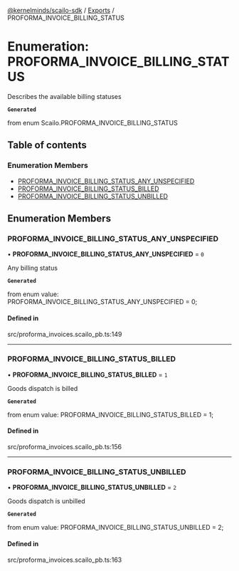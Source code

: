 [@kernelminds/scailo-sdk](../README.md) / [Exports](../modules.md) / PROFORMA\_INVOICE\_BILLING\_STATUS

# Enumeration: PROFORMA\_INVOICE\_BILLING\_STATUS

Describes the available billing statuses

**`Generated`**

from enum Scailo.PROFORMA_INVOICE_BILLING_STATUS

## Table of contents

### Enumeration Members

- [PROFORMA\_INVOICE\_BILLING\_STATUS\_ANY\_UNSPECIFIED](PROFORMA_INVOICE_BILLING_STATUS.md#proforma_invoice_billing_status_any_unspecified)
- [PROFORMA\_INVOICE\_BILLING\_STATUS\_BILLED](PROFORMA_INVOICE_BILLING_STATUS.md#proforma_invoice_billing_status_billed)
- [PROFORMA\_INVOICE\_BILLING\_STATUS\_UNBILLED](PROFORMA_INVOICE_BILLING_STATUS.md#proforma_invoice_billing_status_unbilled)

## Enumeration Members

### PROFORMA\_INVOICE\_BILLING\_STATUS\_ANY\_UNSPECIFIED

• **PROFORMA\_INVOICE\_BILLING\_STATUS\_ANY\_UNSPECIFIED** = ``0``

Any billing status

**`Generated`**

from enum value: PROFORMA_INVOICE_BILLING_STATUS_ANY_UNSPECIFIED = 0;

#### Defined in

src/proforma_invoices.scailo_pb.ts:149

___

### PROFORMA\_INVOICE\_BILLING\_STATUS\_BILLED

• **PROFORMA\_INVOICE\_BILLING\_STATUS\_BILLED** = ``1``

Goods dispatch is billed

**`Generated`**

from enum value: PROFORMA_INVOICE_BILLING_STATUS_BILLED = 1;

#### Defined in

src/proforma_invoices.scailo_pb.ts:156

___

### PROFORMA\_INVOICE\_BILLING\_STATUS\_UNBILLED

• **PROFORMA\_INVOICE\_BILLING\_STATUS\_UNBILLED** = ``2``

Goods dispatch is unbilled

**`Generated`**

from enum value: PROFORMA_INVOICE_BILLING_STATUS_UNBILLED = 2;

#### Defined in

src/proforma_invoices.scailo_pb.ts:163
